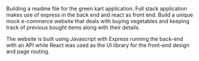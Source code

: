 Building a readme file for the green kart application. Full stack application makes use of express in the back end and react as front end. Build a unique mock e-commerce website that deals with buying vegetables and keeping track of previous bought items along with their details.

The website is built using Javascript with Express running the back-end with an API while React was used as the UI library for the front-end design and page routing. 
